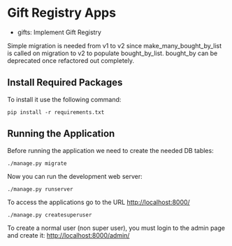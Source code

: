 # Gift Registry Apps

- gifts: Implement Gift Registry

Simple migration is needed from v1 to v2 since make_many_bought_by_list is called on migration to v2
to populate bought_by_list. bought_by can be deprecated once refactored out completely.



## Install Required Packages

To install it use the following command:

    pip install -r requirements.txt


## Running the Application

Before running the application we need to create the needed DB tables:

    ./manage.py migrate

Now you can run the development web server:

    ./manage.py runserver

To access the applications go to the URL <http://localhost:8000/>

    ./manage.py createsuperuser

To create a normal user (non super user), you must login to the admin page and
create it: <http://localhost:8000/admin/>

